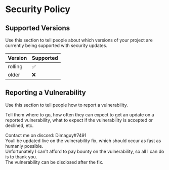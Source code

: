 # Security Policy

## Supported Versions

Use this section to tell people about which versions of your project are
currently being supported with security updates.

| Version | Supported          |
| ------- | ------------------ |
| rolling   | :white_check_mark: |
| older   | :x:                |

## Reporting a Vulnerability

Use this section to tell people how to report a vulnerability.

Tell them where to go, how often they can expect to get an update on a
reported vulnerability, what to expect if the vulnerability is accepted or
declined, etc.

Contact me on discord: Dimaguy#7491  
Youll be updated live on the vulnerability fix, which should occur as fast as humanly possible.  
Unfortunately I can't afford to pay bounty on the vulnerability, so all I can do is to thank you.  
The vulnerability can be disclosed after the fix.
